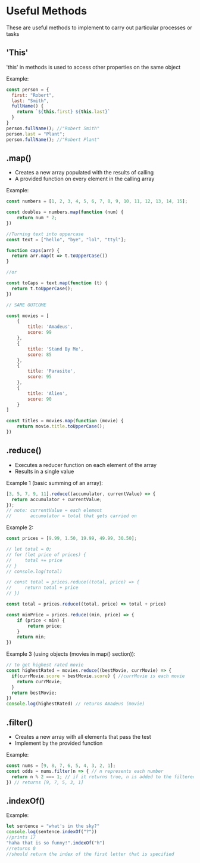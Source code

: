 # Useful Methods
These are useful methods to implement to carry out particular processes or tasks

## 'This' 
'this' in methods is used to access other properties on the same object

Example:
```js
const person = {
  first: "Robert",
  last: "Smith",
  fullName() {
    return `${this.first} ${this.last}`
  }
}
person.fullName(); //"Robert Smith"
person.last = "Plant";
person.fullName(); //"Robert Plant"
```

## .map()
- Creates a new array populated with the results of calling
- A provided function on every element in the calling array

Example: 
```js
const numbers = [1, 2, 3, 4, 5, 6, 7, 8, 9, 10, 11, 12, 13, 14, 15];

const doubles = numbers.map(function (num) {
    return num * 2;
})

//Turning text into uppercase
const text = ["hello", "bye", "lol", "ttyl"];

function caps(arr) {
  return arr.map(t => t.toUpperCase())
}

//or

const toCaps = text.map(function (t) {
  return t.toUpperCase();
})

// SAME OUTCOME

const movies = [
    {
        title: 'Amadeus',
        score: 99
    },
    {
        title: 'Stand By Me',
        score: 85
    },
    {
        title: 'Parasite',
        score: 95
    },
    {
        title: 'Alien',
        score: 90
    }
]

const titles = movies.map(function (movie) {
    return movie.title.toUpperCase();
})
```

## .reduce()
- Executes a reducer function on each element of the array
- Results in a single value

Example 1 (basic summing of an array):
```js
[3, 5, 7, 9, 11].reduce((accumulator, currentValue) => {
  return accumulator + currentValue;
});
// note: currentValue = each element
//       accumulator = total that gets carried on
```

Example 2:
```js
const prices = [9.99, 1.50, 19.99, 49.99, 30.50];

// let total = 0;
// for (let price of prices) {
//     total += price
// }
// console.log(total)

// const total = prices.reduce((total, price) => {
//     return total + price
// })

const total = prices.reduce((total, price) => total + price)

const minPrice = prices.reduce((min, price) => {
    if (price < min) {
        return price;
    }
    return min;
})
```

Example 3 (using objects (movies in map() section)):
```js
// to get highest rated movie
const highestRated = movies.reduce((bestMovie, currMovie) => {
  if(currMovie.score > bestMovie.score) { //currMovie is each movie
    return currMovie;
  }
  return bestMovie;
})
console.log(highestRated) // returns Amadeus (movie)

```

## .filter()
- Creates a new array with all elements that pass the test
- Implement by the provided function

Example:
```js
const nums = [9, 8, 7, 6, 5, 4, 3, 2, 1];
const odds = nums.filter(n => { // n represents each number
  return n % 2 === 1; // if it returns true, n is added to the filtered array
}) // returns [9, 7, 5, 3, 1]
```

## .indexOf()

Example:
```js
let sentence = "what's in the sky?"
console.log(sentence.indexOf("?"))
//prints 17
"haha that is so funny!".indexOf("h")
//returns 0
//should return the index of the first letter that is specified

```


